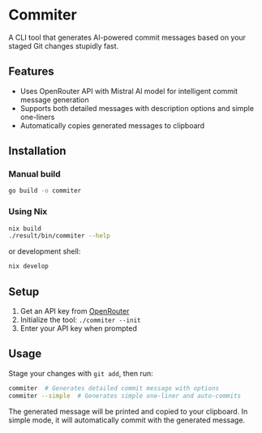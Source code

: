 # Commiter

A CLI tool that generates AI-powered commit messages based on your staged Git
changes stupidly fast.

## Features

- Uses OpenRouter API with Mistral AI model for intelligent commit message
  generation
- Supports both detailed messages with description options and simple one-liners
- Automatically copies generated messages to clipboard

## Installation

### Manual build

```bash
go build -o commiter
```

### Using Nix

```bash
nix build
./result/bin/commiter --help
```

or development shell:

```bash
nix develop
```

## Setup

1. Get an API key from [OpenRouter](https://openrouter.ai/)
2. Initialize the tool: `./commiter --init`
3. Enter your API key when prompted

## Usage

Stage your changes with `git add`, then run:

```bash
commiter  # Generates detailed commit message with options
commiter --simple  # Generates simple one-liner and auto-commits
```

The generated message will be printed and copied to your clipboard.
In simple mode, it will automatically commit with the generated message.

